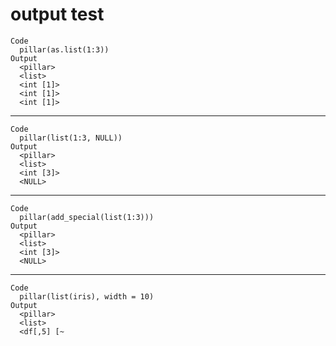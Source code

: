 # output test

    Code
      pillar(as.list(1:3))
    Output
      <pillar>
      <list>   
      <int [1]>
      <int [1]>
      <int [1]>

---

    Code
      pillar(list(1:3, NULL))
    Output
      <pillar>
      <list>   
      <int [3]>
      <NULL>   

---

    Code
      pillar(add_special(list(1:3)))
    Output
      <pillar>
      <list>   
      <int [3]>
      <NULL>   

---

    Code
      pillar(list(iris), width = 10)
    Output
      <pillar>
      <list>    
      <df[,5] [~

